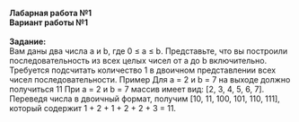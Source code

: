 **Лабарная работа №1**\
**Вариант работы №1**\
\
**Задание:**\
Вам даны два числа a и b, где 0 ≤ a ≤ b. Представьте, что вы построили последовательность из всех целых чисел от a до b включительно. Требуется подсчитать количество 1 в двоичном представлении всех чисел последовательности.
Пример
Для a = 2 и b = 7 на выходе должно получиться 11
При a = 2 и b = 7 массив имеет вид: [2, 3, 4, 5, 6, 7]. Переведя числа в двоичный формат, получим [10, 11, 100, 101, 110, 111], который содержит 1 + 2 + 1 + 2 + 2 + 3 = 11.
